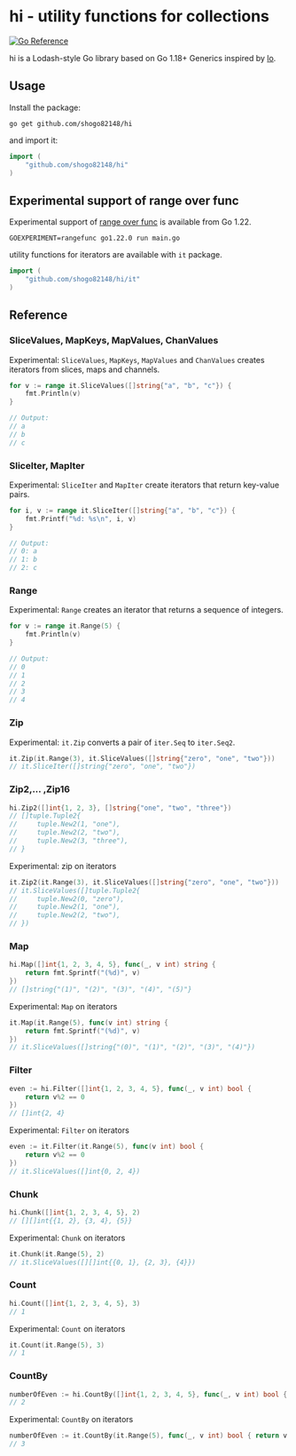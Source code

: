 # hi - utility functions for collections

[![Go Reference](https://pkg.go.dev/badge/github.com/shogo82148/hi.svg)](https://pkg.go.dev/github.com/shogo82148/hi)

hi is a Lodash-style Go library based on Go 1.18+ Generics inspired by [lo](https://github.com/samber/lo).

## Usage

Install the package:

```
go get github.com/shogo82148/hi
```

and import it:

```go
import (
    "github.com/shogo82148/hi"
)
```

## Experimental support of range over func

Experimental support of [range over func](https://github.com/golang/go/issues/61405) is available from Go 1.22.

```
GOEXPERIMENT=rangefunc go1.22.0 run main.go
```

utility functions for iterators are available with `it` package.

```go
import (
    "github.com/shogo82148/hi/it"
)
```

## Reference

### SliceValues, MapKeys, MapValues, ChanValues

Experimental: `SliceValues`, `MapKeys`, `MapValues` and `ChanValues` creates
iterators from slices, maps and channels.

```go
for v := range it.SliceValues([]string{"a", "b", "c"}) {
    fmt.Println(v)
}

// Output:
// a
// b
// c
```

### SliceIter, MapIter

Experimental: `SliceIter` and `MapIter` create iterators
that return key-value pairs.

```go
for i, v := range it.SliceIter([]string{"a", "b", "c"}) {
    fmt.Printf("%d: %s\n", i, v)
}

// Output:
// 0: a
// 1: b
// 2: c
```

### Range

Experimental: `Range` creates an iterator that returns a sequence of integers.

```go
for v := range it.Range(5) {
    fmt.Println(v)
}

// Output:
// 0
// 1
// 2
// 3
// 4
```

### Zip

Experimental: `it.Zip` converts a pair of `iter.Seq` to `iter.Seq2`.

```go
it.Zip(it.Range(3), it.SliceValues([]string{"zero", "one", "two"}))
// it.SliceIter([]string{"zero", "one", "two"})
```

### Zip2,... ,Zip16

```go
hi.Zip2([]int{1, 2, 3}, []string{"one", "two", "three"})
// []tuple.Tuple2{
//     tuple.New2(1, "one"),
//     tuple.New2(2, "two"),
//     tuple.New2(3, "three"),
// }
```

Experimental: zip on iterators

```go
it.Zip2(it.Range(3), it.SliceValues([]string{"zero", "one", "two"}))
// it.SliceValues([]tuple.Tuple2{
//     tuple.New2(0, "zero"),
//     tuple.New2(1, "one"),
//     tuple.New2(2, "two"),
// })
```

### Map

```go
hi.Map([]int{1, 2, 3, 4, 5}, func(_, v int) string {
    return fmt.Sprintf("(%d)", v)
})
// []string{"(1)", "(2)", "(3)", "(4)", "(5)"}
```

Experimental: `Map` on iterators

```go
it.Map(it.Range(5), func(v int) string {
    return fmt.Sprintf("(%d)", v)
})
// it.SliceValues([]string{"(0)", "(1)", "(2)", "(3)", "(4)"})
```

### Filter

```go
even := hi.Filter([]int{1, 2, 3, 4, 5}, func(_, v int) bool {
    return v%2 == 0
})
// []int{2, 4}
```

Experimental: `Filter` on iterators

```go
even := it.Filter(it.Range(5), func(v int) bool {
    return v%2 == 0
})
// it.SliceValues([]int{0, 2, 4})
```

### Chunk

```go
hi.Chunk([]int{1, 2, 3, 4, 5}, 2)
// [][]int{{1, 2}, {3, 4}, {5}}
```

Experimental: `Chunk` on iterators

```go
it.Chunk(it.Range(5), 2)
// it.SliceValues([][]int{{0, 1}, {2, 3}, {4}})
```

### Count

```go
hi.Count([]int{1, 2, 3, 4, 5}, 3)
// 1
```

Experimental: `Count` on iterators

```go
it.Count(it.Range(5), 3)
// 1
```

### CountBy

```go
numberOfEven := hi.CountBy([]int{1, 2, 3, 4, 5}, func(_, v int) bool { return v % 2 == 0 })
// 2
```

Experimental: `CountBy` on iterators

```go
numberOfEven := it.CountBy(it.Range(5), func(_, v int) bool { return v % 2 == 0 })
// 3
```
